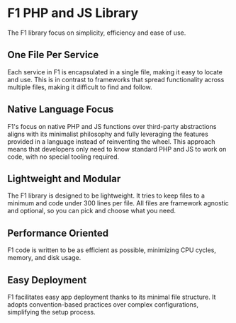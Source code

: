 # F1 PHP and JS Library
The F1 library focus on simplicity, efficiency and ease of use.

## One File Per Service
Each service in F1 is encapsulated in a single file,
making it easy to locate and use. This is in contrast to 
frameworks that spread functionality across multiple files,
making it difficult to find and follow.

## Native Language Focus
F1's focus on native PHP and JS functions over third-party abstractions aligns with its 
minimalist philosophy and fully leveraging the features provided in a language instead of 
reinventing the wheel. This approach means that developers only need to know standard
PHP and JS to work on code, with no special tooling required.

## Lightweight and Modular
The F1 library is designed to be lightweight. It tries to keep files to a minimum
and code under 300 lines per file. All files are framework agnostic 
and optional, so you can pick and choose what you need.

## Performance Oriented
F1 code is written to be as efficient as possible, minimizing CPU cycles,
memory, and disk usage.

## Easy Deployment
F1 facilitates easy app deployment thanks to its minimal file structure.
It adopts convention-based practices over complex configurations,
simplifying the setup process.